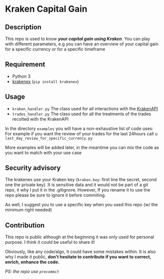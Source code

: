 # Kraken Capital Gain
## Description
This repo is used to know ***your capital gain using Kraken***. You can play with different parameters, e.g you can have an overview of your capital gain for a specific currency or for a specific timeframe

## Requirement

 - Python 3
 - [krakenex](https://github.com/veox/python3-krakenex) (`pip install krakenex`)

## Usage

 - `kraken_handler.py`
The class used for all interactions with the [KrakenAPI](https://www.kraken.com/fr-fr/features/api)
 - `trades_handler.py`
The class used for all the treatments of the trades recolted with the KrakenAPI

In the directory `examples` you will have a non-exhaustive list of code uses:
For example if you want the review of your trades for the last 24hours call u `last_day_review_for_specific_currency.py`

More examples will be added later, in the meantime you can mix the code as you want to match with your use case

## Security advisory
The krakenex use your Kraken key (`kraken.key`: first line the secret, second one the private key). It is sensitive data and it would not be part of a git repo, it why I put it in the .gitignore. However, If you rename it to use the repo please be sure to ignore it before commiting.

As well, I suggest you to use a specific key when you used this repo (w/ the minimum right needed)


## Contribution
This repo is public although at the beginning it was only used for personal purpose. I think it could be useful to share it!

Obviously, like any code/algo, it could have some mistakes within. It is also why I made it public, **don't hesitate to contribute if you want to correct, enrich, enhance the code.**

*PS: the repo use `precommit`*
